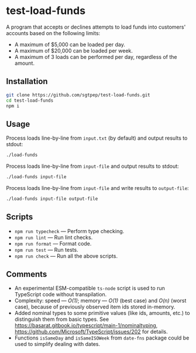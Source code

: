 # test-load-funds

A program that accepts or declines attempts to load funds into customers' accounts based on the following limits:

- A maximum of $5,000 can be loaded per day.
- A maximum of $20,000 can be loaded per week.
- A maximum of 3 loads can be performed per day, regardless of the amount.

## Installation

```sh
git clone https://github.com/sgtpep/test-load-funds.git
cd test-load-funds
npm i
```

## Usage

Process loads line-by-line from `input.txt` (by default) and output results to stdout:

```sh
./load-funds
```

Process loads line-by-line from `input-file` and output results to stdout:

```sh
./load-funds input-file
```

Process loads line-by-line from `input-file` and write results to `output-file`:

```sh
./load-funds input-file output-file
```

## Scripts

- `npm run typecheck` — Perform type checking.
- `npm run lint` — Run lint checks.
- `npm run format` — Format code.
- `npm run test` — Run tests.
- `npm run check` — Run all the above scripts.

## Comments

- An experimental ESM-compatible `ts-node` script is used to run TypeScript code without transpilation.
- Complexity: speed — _O(1)_; memory — _O(1)_ (best case) and _O(n)_ (worst case), because of previously observed item ids stored in-memory.
- Added nominal types to some primitive values (like ids, amounts, etc.) to distinguish them from basic types. See https://basarat.gitbook.io/typescript/main-1/nominaltyping, https://github.com/Microsoft/TypeScript/issues/202 for details.
- Functions `isSameDay` and `isSameISOWeek` from `date-fns` package could be used to simplify dealing with dates.
